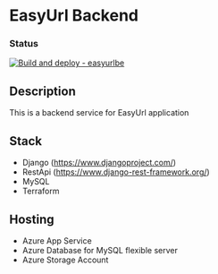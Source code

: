 # EasyUrl Backend
### Status
[![Build and deploy - easyurlbe](https://github.com/GrzegorzOpara/easyurlbe/actions/workflows/easyurl-be-build-and-deploy.yml/badge.svg?branch=main)](https://github.com/GrzegorzOpara/easyurlbe/actions/workflows/easyurl-be-build-and-deploy.yml)

## Description
This is a backend service for EasyUrl application 

## Stack
- Django (https://www.djangoproject.com/)
- RestApi (https://www.django-rest-framework.org/)
- MySQL
- Terraform

## Hosting
 - Azure App Service
 - Azure Database for MySQL flexible server
 - Azure Storage Account



